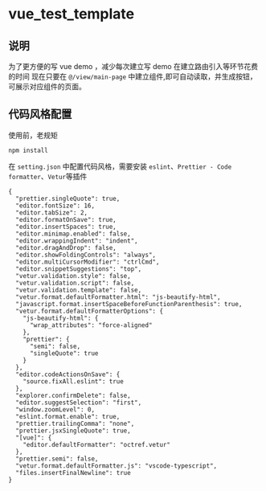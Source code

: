 # vue_test_template

## 说明

为了更方便的写 vue demo ，减少每次建立写 demo 在建立路由引入等环节花费的时间
现在只要在 `@/view/main-page` 中建立组件,即可自动读取，并生成按钮，可展示对应组件的页面。

## 代码风格配置

使用前，老规矩

```
npm install
```

在 `setting.json` 中配置代码风格，需要安装 `eslint`、`Prettier - Code formatter`、`Vetur`等插件

```
{
  "prettier.singleQuote": true,
  "editor.fontSize": 16,
  "editor.tabSize": 2,
  "editor.formatOnSave": true,
  "editor.insertSpaces": true,
  "editor.minimap.enabled": false,
  "editor.wrappingIndent": "indent",
  "editor.dragAndDrop": false,
  "editor.showFoldingControls": "always",
  "editor.multiCursorModifier": "ctrlCmd",
  "editor.snippetSuggestions": "top",
  "vetur.validation.style": false,
  "vetur.validation.script": false,
  "vetur.validation.template": false,
  "vetur.format.defaultFormatter.html": "js-beautify-html",
  "javascript.format.insertSpaceBeforeFunctionParenthesis": true,
  "vetur.format.defaultFormatterOptions": {
    "js-beautify-html": {
      "wrap_attributes": "force-aligned"
    },
    "prettier": {
      "semi": false,
      "singleQuote": true
    }
  },
  "editor.codeActionsOnSave": {
    "source.fixAll.eslint": true
  },
  "explorer.confirmDelete": false,
  "editor.suggestSelection": "first",
  "window.zoomLevel": 0,
  "eslint.format.enable": true,
  "prettier.trailingComma": "none",
  "prettier.jsxSingleQuote": true,
  "[vue]": {
    "editor.defaultFormatter": "octref.vetur"
  },
  "prettier.semi": false,
  "vetur.format.defaultFormatter.js": "vscode-typescript",
  "files.insertFinalNewline": true
}
```
